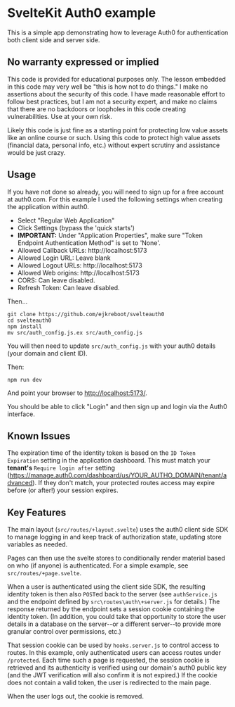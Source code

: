 # SvelteKit Auth0 example

This is a simple app demonstrating how to leverage Auth0 for authentication both client side and server side. 

## No warranty expressed or implied

This code is provided for educational purposes only. The lesson embedded in this code may very well be "this is how not 
to do things." I make no assertions about the security of this code. I have made reasonable effort to follow best practices, 
but I am not a security expert, and make no claims that there are no backdoors or loopholes in this code creating 
vulnerabilities. Use at your own risk.

Likely this code is just fine as a starting point for protecting low value assets like an online course or such. Using 
this code to protect high value assets (financial data, personal info, etc.) without expert scrutiny and assistance would 
be just crazy.

## Usage

If you have not done so already, you will need to sign up for a free account at auth0.com. For this example I used 
the following settings when creating the application within auth0.

* Select "Regular Web Application"
* Click Settings (bypass the 'quick starts')
* **IMPORTANT:** Under "Application Properties", make sure "Token Endpoint Authentication Method" is set to 'None'.
* Allowed Callback URLs: http://localhost:5173
* Allowed Login URL: Leave blank
* Allowed Logout URLs: http://localhost:5173
* Allowed Web origins: http://localhost:5173
* CORS: Can leave disabled.
* Refresh Token: Can leave disabled.

Then...

```
git clone https://github.com/ejkreboot/svelteauth0
cd svelteauth0
npm install
mv src/auth_config.js.ex src/auth_config.js

```

You will then need to update `src/auth_config.js` with your auth0 details (your domain and client ID).

Then:

```
npm run dev
```

And point your browser to [http://localhost:5173/](http://localhost:5173/). 

You should be able to click "Login" and then sign up and login via the Auth0 interface.

## Known Issues

The expiration time of the identity token is based on the `ID Token Expiration` setting in the application 
dashboard. This must match your **tenant's** `Require login after` setting (https://manage.auth0.com/dashboard/us/YOUR_AUTHO_DOMAIN/tenant/advanced). If they don't match, your protected routes access may expire before (or after!) your session 
expires.

## Key Features

The main layout (`src/routes/+layout.svelte`) uses the auth0 client side SDK to manage logging in and 
keep track of authorization state, updating store variables as needed.

Pages can then use the svelte stores to conditionally render material based on who (if anyone) is 
authenticated. For a simple example, see `src/routes/+page.svelte`.

When a user is authenticated using the client side SDK, the resulting identity token is then also `POST`ed 
back to the server (see `authService.js` and the endpoint defined by `src\routes\auth\+server.js` for details.) 
The response returned by the endpoint sets a session cookie containing the 
identity token. (In addition, you could take that opportunity to store the user details in a database on the 
server--or a different server--to provide more granular control over permissions, etc.)

That session cookie can be used by `hooks.server.js` to control access to routes. In this example, only 
authenticated users can access routes under `/protected`. Each time such a page is requested, the session 
cookie is retrieved and its authenticity is verified using our domain's auth0 public key (and the JWT 
verification will also confirm it is not expired.) If the cookie does not contain a valid token, the user 
is redirected to the main page.

When the user logs out, the cookie is removed.